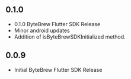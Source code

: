 ## 0.1.0

* 0.1.0 ByteBrew Flutter SDK Release
* Minor android updates
* Addition of isByteBrewSDKInitialized method.

## 0.0.9

* Initial ByteBrew Flutter SDK Release
